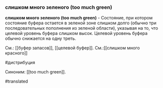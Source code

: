 ### слишком много зеленого (too much green)

**слишком много зеленого (too much green)** - Состояние, при котором состояние буфера остается в зеленой зоне слишком долго (обычно три последовательных пополнения из зеленой области), указывая на то, что целевой уровень буфера слишком высок. Целевой уровень буфера обычно снижается на одну треть.

См.: [[буфер запасов]], [[целевой буфер]].
См.:[[слишком много красного]]

#дистрибуция

Синоним: [[too much green]].

#translated
